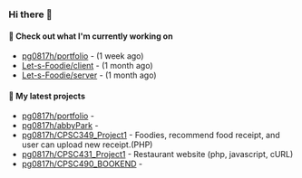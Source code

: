 ### Hi there 👋

#### 👷 Check out what I'm currently working on

- [pg0817h/portfolio](https://github.com/pg0817h/portfolio) -  (1 week ago)
- [Let-s-Foodie/client](https://github.com/Let-s-Foodie/client) -  (1 month ago)
- [Let-s-Foodie/server](https://github.com/Let-s-Foodie/server) -  (1 month ago)
#### 🌱 My latest projects

- [pg0817h/portfolio](https://github.com/pg0817h/portfolio) - 
- [pg0817h/abbyPark](https://github.com/pg0817h/abbyPark) - 
- [pg0817h/CPSC349_Project1](https://github.com/pg0817h/CPSC349_Project1) - Foodies, recommend food receipt, and user can upload new receipt.(PHP) 
- [pg0817h/CPSC431_Project1](https://github.com/pg0817h/CPSC431_Project1) - Restaurant website (php, javascript, cURL)
- [pg0817h/CPSC490_BOOKEND](https://github.com/pg0817h/CPSC490_BOOKEND) - 